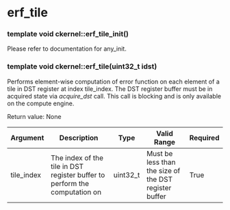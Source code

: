 # erf_tile

### template<bool fast_and_approx = true> void ckernel::erf_tile_init()

Please refer to documentation for any_init. 

### template<bool fast_and_approx = true> void ckernel::erf_tile(uint32_t idst)

Performs element-wise computation of error function on each element of a tile in DST register at index tile_index. The DST register buffer must be in acquired state via *acquire_dst* call. This call is blocking and is only available on the compute engine.

Return value: None

| Argument      | Description                                                                | Type      | Valid Range                                           | Required       |
|---------------|----------------------------------------------------------------------------|-----------|-------------------------------------------------------|----------------|
| tile_index    | The index of the tile in DST register buffer to perform the computation on | uint32_t  | Must be less than the size of the DST register buffer | True           |
